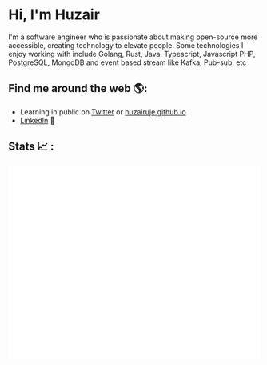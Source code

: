 # Hi, I'm Huzair

I'm a software engineer who is passionate about making open-source more accessible, creating technology to elevate people. Some technologies I enjoy working with include Golang, Rust, Java, Typescript, Javascript PHP, PostgreSQL, MongoDB and event based stream like Kafka, Pub-sub, etc


## Find me around the web 🌎:
- Learning in public on <a href="https://twitter.com/HuzairUje">Twitter</a> or <a href="https://huzairuje.github.io/">huzairuje.github.io</a> 
- <a href="https://www.linkedin.com/in/muhammadhuzair-327479b2/">LinkedIn</a> 💼

## Stats 📈 :

![Metrics](https://github.com/huzairuje/huzairuje/blob/master/github-metrics.svg)
